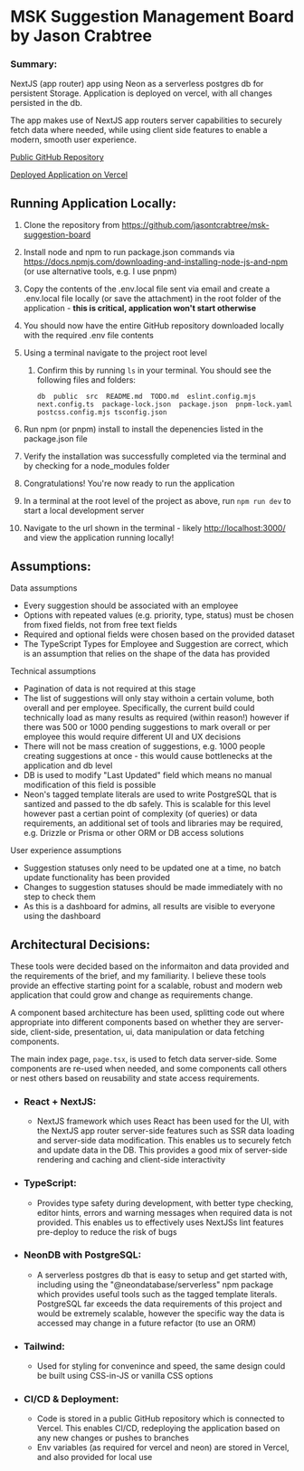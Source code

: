# MSK Suggestion Management Board by Jason Crabtree

### Summary:

NextJS (app router) app using Neon as a serverless postgres db for persistent Storage. Application is deployed on vercel, with all changes persisted in the db.

The app makes use of NextJS app routers server capabilities to securely fetch data where needed, while using client side features to enable a modern, smooth user experience.

[Public GitHub Repository](https://github.com/jasontcrabtree/msk-suggestion-board)

[Deployed Application on Vercel](https://msk-suggestion-board.vercel.app/)

## Running Application Locally:

1. Clone the repository from https://github.com/jasontcrabtree/msk-suggestion-board
2. Install node and npm to run package.json commands via https://docs.npmjs.com/downloading-and-installing-node-js-and-npm (or use alternative tools, e.g. I use pnpm)
3. Copy the contents of the .env.local file sent via email and create a .env.local file locally (or save the attachment) in the root folder of the application - **this is critical, application won't start otherwise**
4. You should now have the entire GitHub repository downloaded locally with the required .env file contents
5. Using a terminal navigate to the project root level

   1. Confirm this by running `ls` in your terminal. You should see the following files and folders:

      ```
      db  public  src  README.md  TODO.md  eslint.config.mjs  next.config.ts  package-lock.json  package.json  pnpm-lock.yaml	postcss.config.mjs tsconfig.json
      ```

6. Run npm (or pnpm) install to install the depenencies listed in the package.json file
7. Verify the installation was successfully completed via the terminal and by checking for a node_modules folder
8. Congratulations! You're now ready to run the application
9. In a terminal at the root level of the project as above, run `npm run dev` to start a local development server
10. Navigate to the url shown in the terminal -
    likely [http://localhost:3000/](http://localhost:3000/) and view the application running locally!

## Assumptions:

Data assumptions

- Every suggestion should be associated with an employee
- Options with repeated values (e.g. priority, type, status) must be chosen from fixed fields, not from free text fields
- Required and optional fields were chosen based on the provided dataset
- The TypeScript Types for Employee and Suggestion are correct, which is an assumption that relies on the shape of the data has provided

Technical assumptions

- Pagination of data is not required at this stage
- The list of suggestions will only stay withoin a certain volume, both overall and per employee. Specifically, the current build could technically load as many results as required (within reason!) however if there was 500 or 1000 pending suggestions to mark overall or per employee this would require different UI and UX decisions
- There will not be mass creation of suggestions, e.g. 1000 people creating suggestions at once - this would cause bottlenecks at the application and db level
- DB is used to modify "Last Updated" field which means no manual modification of this field is possible
- Neon's tagged template literals are used to write PostgreSQL that is santized and passed to the db safely. This is scalable for this level however past a certian point of complexity (of queries) or data requirements, an additional set of tools and libraries may be required, e.g. Drizzle or Prisma or other ORM or DB access solutions

User experience assumptions

- Suggestion statuses only need to be updated one at a time, no batch update functionality has been provided
- Changes to suggestion statuses should be made immediately with no step to check them
- As this is a dashboard for admins, all results are visible to everyone using the dashboard

## Architectural Decisions:

These tools were decided based on the informaiton and data provided and the requirements of the brief, and my familiarity. I believe these tools provide an effective starting point for a scalable, robust and modern web application that could grow and change as requirements change.

A component based architecture has been used, splitting code out where appropriate into different components based on whether they are server-side, client-side, presentation, ui, data manipulation or data fetching components.

The main index page, `page.tsx`, is used to fetch data server-side. Some components are re-used when needed, and some components call others or nest others based on reusability and state access requirements.

- ### React + NextJS:
  - NextJS framework which uses React has been used for the UI, with the NextJS app router server-side features such as SSR data loading and server-side data modification. This enables us to securely fetch and update data in the DB. This provides a good mix of server-side rendering and caching and client-side interactivity
- ### TypeScript:
  - Provides type safety during development, with better type checking, editor hints, errors and warning messages when required data is not provided. This enables us to effectively uses NextJSs lint features pre-deploy to reduce the risk of bugs
- ### NeonDB with PostgreSQL:
  - A serverless postgres db that is easy to setup and get started with, including using the "@neondatabase/serverless" npm package which provides useful tools such as the tagged template literals. PostgreSQL far exceeds the data requirements of this project and would be extremely scalable, however the specific way the data is accessed may change in a future refactor (to use an ORM)
- ### Tailwind:
  - Used for styling for convenince and speed, the same design could be built using CSS-in-JS or vanilla CSS options
- ### CI/CD & Deployment:
  - Code is stored in a public GitHub repository which is connected to Vercel. This enables CI/CD, redeploying the application based on any new changes or pushes to branches
  - Env variables (as required for vercel and neon) are stored in Vercel, and also provided for local use
